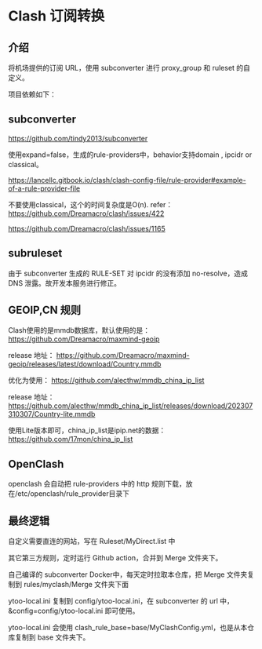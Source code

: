# Clash 订阅转换
## 介绍
将机场提供的订阅 URL，使用 subconverter 进行 proxy_group 和 ruleset 的自定义。

项目依赖如下：

## subconverter
https://github.com/tindy2013/subconverter

使用expand=false，生成的rule-providers中，behavior支持domain , ipcidr  or classical。

https://lancellc.gitbook.io/clash/clash-config-file/rule-provider#example-of-a-rule-provider-file

不要使用classical，这个的时间复杂度是O(n). refer：https://github.com/Dreamacro/clash/issues/422

https://github.com/Dreamacro/clash/issues/1165

## subruleset

由于 subconverter 生成的 RULE-SET 对 ipcidr 的没有添加 no-resolve，造成 DNS 泄露。故开发本服务进行修正。

## GEOIP,CN 规则
Clash使用的是mmdb数据库，默认使用的是： 
https://github.com/Dreamacro/maxmind-geoip

release 地址：
https://github.com/Dreamacro/maxmind-geoip/releases/latest/download/Country.mmdb

优化为使用：
https://github.com/alecthw/mmdb_china_ip_list

release 地址：
https://github.com/alecthw/mmdb_china_ip_list/releases/download/202307310307/Country-lite.mmdb

使用Lite版本即可，china_ip_list是ipip.net的数据： https://github.com/17mon/china_ip_list

## OpenClash
openclash 会自动把 rule-providers 中的 http 规则下载，放在/etc/openclash/rule_provider目录下

## 最终逻辑
自定义需要直连的网站，写在 Ruleset/MyDirect.list 中

其它第三方规则，定时运行 Github action，合并到 Merge 文件夹下。

自己编译的 subconverter Docker中，每天定时拉取本仓库，把 Merge 文件夹复制到 rules/myclash/Merge 文件夹下面

ytoo-local.ini 复制到 config/ytoo-local.ini，在 subconverter 的 url 中，&config=config/ytoo-local.ini 即可使用。

ytoo-local.ini 会使用 clash_rule_base=base/MyClashConfig.yml，也是从本仓库复制到 base 文件夹下。